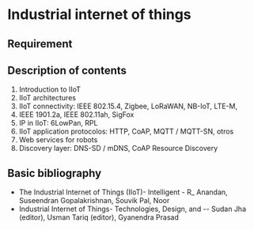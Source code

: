 # Industrial internet of things

## Requirement

## Description of contents

1. Introduction to IIoT
2. IIoT architectures
3. IIoT connectivity: IEEE 802.15.4, Zigbee, LoRaWAN, NB-IoT, LTE-M,
4. IEEE 1901.2a, IEEE 802.11ah, SigFox
5. IP in IIoT: 6LowPan, RPL
6. IIoT application protocolos: HTTP, CoAP, MQTT / MQTT-SN, otros
7. Web services for robots
8. Discovery layer: DNS-SD / mDNS, CoAP Resource Discovery

## Basic bibliography

- The Industrial Internet of Things (IIoT)- Intelligent - R_ Anandan, Suseendran Gopalakrishnan, Souvik Pal, Noor
- Industrial Internet of Things- Technologies, Design, and -- Sudan Jha (editor), Usman Tariq (editor), Gyanendra Prasad
